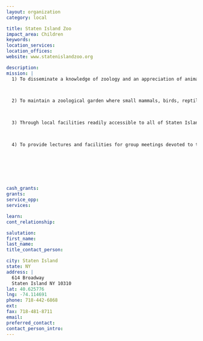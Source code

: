 ```yaml
---
layout: organization
category: local

title: Staten Island Zoo
impact_area: Children
keywords: 
location_services: 
location_offices: 
website: www.statenislandzoo.org

description: 
mission: |
  1) To disseminate a knowledge of zoology and an appreciation of animal life.

  

  2) To maintain a zoological garden where small mammals, birds, reptiles, amphibian and tropical fish will be on display for observation and study.

  

  3) Through local facilities readily accessible to all of Staten Island, to instill in children an understanding and appreciation of living creatures.

  

  4) To provide lectures and facilities for group meetings devoted to the study of natural history.

  

  

  

cash_grants: 
grants: 
service_opp: 
services: 

learn: 
cont_relationship: 

salutation: 
first_name: 
last_name: 
title_contact_person: 

city: Staten Island
state: NY
address: |
  614 Broadway     
  Staten Island NY 10310
lat: 40.625776
lng: -74.114691
phone: 718-442-6868
ext: 
fax: 718-481-8711
email: 
preferred_contact: 
contact_person_intro: 
---
```

